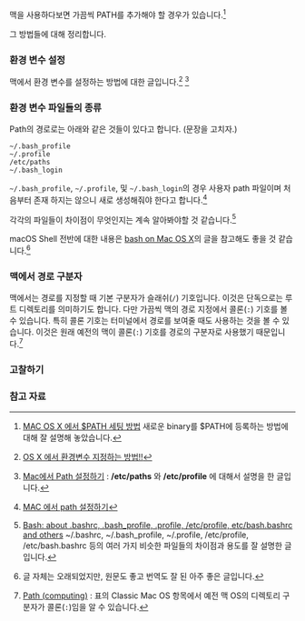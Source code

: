 맥을 사용하다보면 가끔씩 PATH를 추가해야 할 경우가 있습니다.[^SeonHo]

그 방법들에 대해 정리합니다.

### 환경 변수 설정

맥에서 환경 변수를 설정하는 방법에 대한 글입니다.[^sjpison]  [^elfinlas]

### 환경 변수 파일들의 종류

Path의 경로로는 아래와 같은 것들이 있다고 합니다. (문장을 고치자.)

```
~/.bash_profile
~/.profile
/etc/paths
~/.bash_login
```

`~/.bash_profile`, `~/.profile`, 및 `~/.bash_login`의 경우 사용자 path 파일이며 처음부터 존재 하지는 않으니 새로 생성해줘야 한다고 합니다.[^TutorialBook]  

각각의 파일들이 차이점이 무엇인지는 계속 알아봐야할 것 같습니다.[^StefaanLippens]

macOS Shell 전반에 대한 내용은 [bash on Mac OS X](http://appletree.or.kr/forum/viewtopic.php?id=13)의 글을 참고해도 좋을 것 같습니다.[^AppleTree]

### 맥에서 경로 구분자

맥에서는 경로를 지정할 때 기본 구분자가 슬래쉬(`/`) 기호입니다. 이것은 단독으로는 루트 디렉토리를 의미하기도 합니다. 다만 가끔씩 맥의 경로 지정에서 콜론(`:`) 기호를 볼 수 있습니다. 특히 콜론 기호는 터미널에서 경로를 보여줄 때도 사용하는 것을 볼 수 있습니다. 이것은 원래 예전의 맥이 콜론(`:`) 기호를 경로의 구분자로 사용했기 때문입니다.[^wiki-path]

### 고찰하기

### 참고 자료

[^sjpison]: [OS X 에서 환경변수 지정하는 방법!!](http://sjpison.tistory.com/258)

[^elfinlas]: [Mac에서 Path 설정하기](http://elfinlas.tistory.com/266) : **/etc/paths** 와 **/etc/profile** 에 대해서 설명을 한 글입니다.

[^TutorialBook]: [MAC 에서 path 설정하기](http://www.tutorialbook.co.kr/entry/MAC-에서-path-설정하기)

[^StefaanLippens]: [Bash: about .bashrc, .bash_profile, .profile, /etc/profile, etc/bash.bashrc and others](http://stefaanlippens.net/bashrc_and_others) ~/.bashrc, ~/.bash_profile, ~/.profile, /etc/profile, /etc/bash.bashrc 등의 여러 가지 비슷한 파일들의 차이점과 용도를 잘 설명한 글입니다.

[^AppleTree]: 글 자체는 오래되었지만, 원문도 좋고 번역도 잘 된 아주 좋은 글입니다.

[^SeonHo]: [MAC OS X 에서 $PATH 세팅 방법](http://seonhokim.net/2013/10/30/mac-os-x-에서-path-세팅-방법/) 새로운 binary를 $PATH에 등록하는 방법에 대해 잘 설명해 놓았습니다.

[^wiki-path]: [Path (computing)](https://en.wikipedia.org/wiki/Path_(computing)) : 표의 Classic Mac OS 항목에서 예전 맥 OS의 디렉토리 구분자가 콜론(`:`)임을 알 수 있습니다.  
